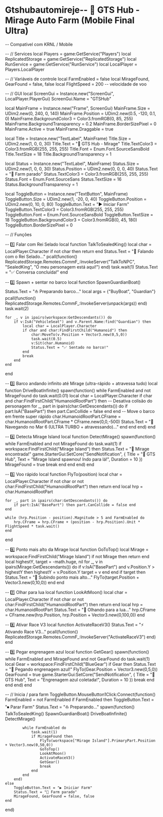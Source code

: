 # Gtshubautomireje-- 🌙 GTS Hub - Mirage Auto Farm (Mobile Final Ultra)
-- Compatível com KRNL / Mobile

-- // Services
local Players = game:GetService("Players")
local ReplicatedStorage = game:GetService("ReplicatedStorage")
local RunService = game:GetService("RunService")
local LocalPlayer = Players.LocalPlayer

-- // Variáveis de controle
local FarmEnabled = false
local MirageFound, GearFound = false, false
local FlightSpeed = 200 -- velocidade de voo

-- // GUI
local ScreenGui = Instance.new("ScreenGui", LocalPlayer.PlayerGui)
ScreenGui.Name = "GTSHub"

local MainFrame = Instance.new("Frame", ScreenGui)
MainFrame.Size = UDim2.new(0, 240, 0, 140)
MainFrame.Position = UDim2.new(0.5, -120, 0.1, 0)
MainFrame.BackgroundColor3 = Color3.fromRGB(0, 85, 255)
MainFrame.BackgroundTransparency = 0.2
MainFrame.BorderSizePixel = 0
MainFrame.Active = true
MainFrame.Draggable = true

local Title = Instance.new("TextLabel", MainFrame)
Title.Size = UDim2.new(1, 0, 0, 30)
Title.Text = "🌙 GTS Hub - Mirage"
Title.TextColor3 = Color3.fromRGB(255, 255, 255)
Title.Font = Enum.Font.SourceSansBold
Title.TextSize = 18
Title.BackgroundTransparency = 1

local Status = Instance.new("TextLabel", MainFrame)
Status.Size = UDim2.new(1, 0, 0, 30)
Status.Position = UDim2.new(0, 0, 0, 40)
Status.Text = "🛑 Farm parado"
Status.TextColor3 = Color3.fromRGB(255, 255, 255)
Status.Font = Enum.Font.SourceSans
Status.TextSize = 16
Status.BackgroundTransparency = 1

local ToggleButton = Instance.new("TextButton", MainFrame)
ToggleButton.Size = UDim2.new(1, -20, 0, 40)
ToggleButton.Position = UDim2.new(0, 10, 0, 80)
ToggleButton.Text = "▶️ Iniciar Farm"
ToggleButton.TextColor3 = Color3.fromRGB(255, 255, 255)
ToggleButton.Font = Enum.Font.SourceSansBold
ToggleButton.TextSize = 18
ToggleButton.BackgroundColor3 = Color3.fromRGB(0, 45, 180)
ToggleButton.BorderSizePixel = 0

-- // Funções

-- 1️⃣ Falar com Rei Selado
local function TalkToSealedKing()
    local char = LocalPlayer.Character
    if not char then return end
    Status.Text = "🤴 Falando com o Rei Selado..."
    pcall(function()
        ReplicatedStorage.Remotes.CommF_:InvokeServer("TalkToNPC", "SealedKing", "O meu personagem está aqui!")
    end)
    task.wait(1)
    Status.Text = "✅ Conversa concluída!"
end

-- 2️⃣ Spawn + sentar no barco
local function SpawnGuardianBoat()
    Status.Text = "⛵ Preparando barco..."
    local args = {"BuyBoat", "Guardian"}
    pcall(function()
        ReplicatedStorage.Remotes.CommF_:InvokeServer(unpack(args))
    end)
    task.wait(2)

    for _, v in ipairs(workspace:GetDescendants()) do
        if v:IsA("VehicleSeat") and v.Parent.Name:find("Guardian") then
            local char = LocalPlayer.Character
            if char and char:FindFirstChild("Humanoid") then
                char:MoveTo(v.Position + Vector3.new(0,5,0))
                task.wait(0.5)
                v:Sit(char.Humanoid)
                Status.Text = "✅ Sentado no barco!"
            end
            break
        end
    end
end

-- 3️⃣ Barco andando infinito até Mirage (ultra-rápido + atravessa tudo)
local function DriveBoatInfinite()
    spawn(function()
        while FarmEnabled and not MirageFound do
            task.wait(0.01)
            local char = LocalPlayer.Character
            if char and char:FindFirstChild("HumanoidRootPart") then
                -- Desativa colisão do personagem
                for _, part in ipairs(char:GetDescendants()) do
                    if part:IsA("BasePart") then
                        part.CanCollide = false
                    end
                end
                -- Move o barco em frente super rápido
                char.HumanoidRootPart.CFrame = char.HumanoidRootPart.CFrame * CFrame.new(0,0,-500)
                Status.Text = "🌊 Navegando no Mar 6 (ULTRA TURBO + atravessando)..."
            end
        end
    end)
end

-- 4️⃣ Detecta Mirage Island
local function DetectMirage()
    spawn(function()
        while FarmEnabled and not MirageFound do
            task.wait(1)
            if workspace:FindFirstChild("Mirage Island") then
                Status.Text = "🌟 Mirage encontrada!"
                game.StarterGui:SetCore("SendNotification", {
                    Title = "🌙 GTS Hub",
                    Text = "Mirage Island spawnou! Indo para lá!",
                    Duration = 10
                })
                MirageFound = true
                break
            end
        end
    end)
end

-- 5️⃣ Voo rápido
local function FlyTo(position)
    local char = LocalPlayer.Character
    if not char or not char:FindFirstChild("HumanoidRootPart") then return end
    local hrp = char.HumanoidRootPart

    for _, part in ipairs(char:GetDescendants()) do
        if part:IsA("BasePart") then part.CanCollide = false end
    end

    while (hrp.Position - position).Magnitude > 5 and FarmEnabled do
        hrp.CFrame = hrp.CFrame + (position - hrp.Position).Unit * FlightSpeed * task.wait()
    end
end

-- 6️⃣ Ponto mais alto da Mirage
local function GoToTop()
    local Mirage = workspace:FindFirstChild("Mirage Island")
    if not Mirage then return end
    local highestY, target = -math.huge, nil
    for _, v in ipairs(Mirage:GetDescendants()) do
        if v:IsA("BasePart") and v.Position.Y > highestY then
            highestY = v.Position.Y
            target = v
        end
    end
    if target then
        Status.Text = "🧗 Subindo ponto mais alto..."
        FlyTo(target.Position + Vector3.new(0,10,0))
    end
end

-- 7️⃣ Olhar para lua
local function LookAtMoon()
    local char = LocalPlayer.Character
    if not char or not char:FindFirstChild("HumanoidRootPart") then return end
    local hrp = char.HumanoidRootPart
    Status.Text = "🌙 Olhando para a lua..."
    hrp.CFrame = CFrame.new(hrp.Position, hrp.Position + Vector3.new(0,100,0))
end

-- 8️⃣ Ativar Race V3
local function ActivateRaceV3()
    Status.Text = "⚡ Ativando Race V3..."
    pcall(function()
        ReplicatedStorage.Remotes.CommF_:InvokeServer("ActivateRaceV3")
    end)
end

-- 9️⃣ Pegar engrenagem azul
local function GetGear()
    spawn(function()
        while FarmEnabled and MirageFound and not GearFound do
            task.wait(1)
            local Gear = workspace:FindFirstChild("BlueGear")
            if Gear then
                Status.Text = "🔧 Pegando engrenagem azul!"
                FlyTo(Gear.Position + Vector3.new(0,5,0))
                GearFound = true
                game.StarterGui:SetCore("SendNotification", {
                    Title = "🌙 GTS Hub",
                    Text = "Engrenagem azul coletada!",
                    Duration = 10
                })
                break
            end
        end
    end)
end

-- // Inicia / para farm
ToggleButton.MouseButton1Click:Connect(function()
    FarmEnabled = not FarmEnabled
    if FarmEnabled then
        ToggleButton.Text = "⏹ Parar Farm"
        Status.Text = "⛵ Preparando..."
        spawn(function()
            TalkToSealedKing()
            SpawnGuardianBoat()
            DriveBoatInfinite()
            DetectMirage()

            while FarmEnabled do
                task.wait(1)
                if MirageFound then
                    FlyTo(workspace["Mirage Island"].PrimaryPart.Position + Vector3.new(0,50,0))
                    GoToTop()
                    LookAtMoon()
                    ActivateRaceV3()
                    GetGear()
                    break
                end
            end
        end)
    else
        ToggleButton.Text = "▶️ Iniciar Farm"
        Status.Text = "🛑 Farm parado"
        MirageFound, GearFound = false, false
    end
end)
